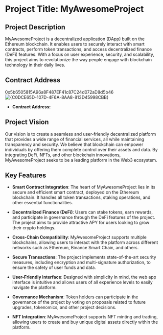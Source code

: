 # Project Title: MyAwesomeProject

## Project Description

MyAwesomeProject is a decentralized application (DApp) built on the Ethereum blockchain. It enables users to securely interact with smart contracts, perform token transactions, and access decentralized finance (DeFi) features. With a focus on user experience, security, and scalability, this project aims to revolutionize the way people engage with blockchain technology in their daily lives.

## Contract Address
0x5b6505815A96a8F487EF41c87C24d072aD8d5b46
![{C0DCE65D-107D-4F6A-8AA8-813D45998CBB}](https://github.com/user-attachments/assets/59c2b225-ec3f-4e40-931e-22a5f714278c)


- **Contract Address:** 

## Project Vision

Our vision is to create a seamless and user-friendly decentralized platform that provides a wide range of financial services, all while maintaining transparency and security. We believe that blockchain can empower individuals by offering them complete control over their assets and data. By integrating DeFi, NFTs, and other blockchain innovations, MyAwesomeProject seeks to be a leading platform in the Web3 ecosystem.

## Key Features

- **Smart Contract Integration**: The heart of MyAwesomeProject lies in its secure and efficient smart contract, deployed on the Ethereum blockchain. It handles all token transactions, staking operations, and other essential functionalities.

- **Decentralized Finance (DeFi)**: Users can stake tokens, earn rewards, and participate in governance through the DeFi features of the project. The project aims to provide attractive APY for users looking to grow their crypto holdings.

- **Cross-Chain Compatibility**: MyAwesomeProject supports multiple blockchains, allowing users to interact with the platform across different networks such as Ethereum, Binance Smart Chain, and others.

- **Secure Transactions**: The project implements state-of-the-art security measures, including encryption and multi-signature authorization, to ensure the safety of user funds and data.

- **User-Friendly Interface**: Designed with simplicity in mind, the web app interface is intuitive and allows users of all experience levels to easily navigate the platform.

- **Governance Mechanism**: Token holders can participate in the governance of the project by voting on proposals related to future upgrades, tokenomics, and other project decisions.

- **NFT Integration**: MyAwesomeProject supports NFT minting and trading, allowing users to create and buy unique digital assets directly within the platform.

